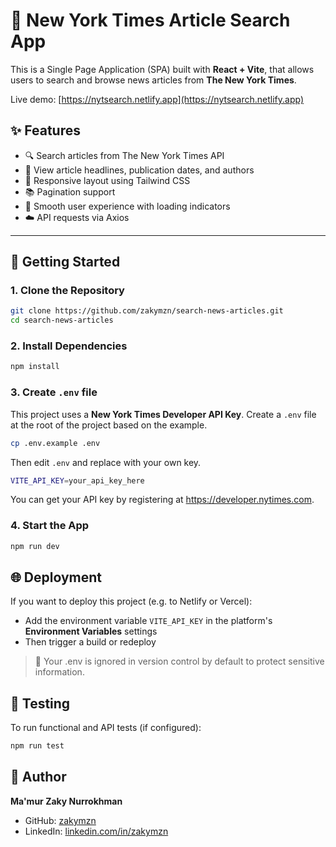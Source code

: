 # 📰 New York Times Article Search App

This is a Single Page Application (SPA) built with **React + Vite**, that allows users to search and browse news articles from **The New York Times**.

Live demo: [https://nytsearch.netlify.app](https://nytsearch.netlify.app)

## ✨ Features

- 🔍 Search articles from The New York Times API
- 📄 View article headlines, publication dates, and authors
- 📱 Responsive layout using Tailwind CSS
- 📚 Pagination support
- 💬 Smooth user experience with loading indicators
- ☁️ API requests via Axios

---

## 🚀 Getting Started

### 1. Clone the Repository

```bash
git clone https://github.com/zakymzn/search-news-articles.git
cd search-news-articles
```

### 2. Install Dependencies

```bash
npm install
```

### 3. Create `.env` file

This project uses a **New York Times Developer API Key**. Create a `.env` file at the root of the project based on the example.

```bash
cp .env.example .env
```

Then edit `.env` and replace with your own key.

```bash
VITE_API_KEY=your_api_key_here
```

You can get your API key by registering at <https://developer.nytimes.com>.

### 4. Start the App

```bash
npm run dev
```

## 🌐 Deployment

If you want to deploy this project (e.g. to Netlify or Vercel):

- Add the environment variable `VITE_API_KEY` in the platform's **Environment Variables** settings
- Then trigger a build or redeploy

> 🔐 Your .env is ignored in version control by default to protect sensitive information.

## 🧪 Testing

To run functional and API tests (if configured):

```bash
npm run test
```

## 👤 Author

**Ma'mur Zaky Nurrokhman**

- GitHub: [zakymzn](https://github.com/zakymzn)
- LinkedIn: [linkedin.com/in/zakymzn](https://linkedin.com/in/zakymzn)
